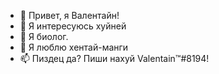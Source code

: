 - 👋 Привет, я Валентайн!
- 👀 Я интересуюсь хуйней
- 🌱 Я биолог.
- 💞️ Я люблю хентай-манги
- 📫 Пиздец да? Пиши нахуй Valentain™#8194!

<!---
Куку епта
--->
